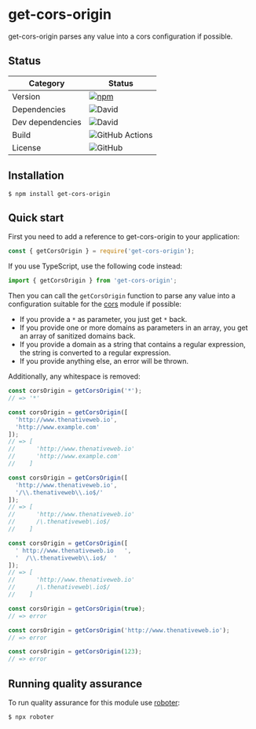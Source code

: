 # get-cors-origin

get-cors-origin parses any value into a cors configuration if possible.

## Status

| Category         | Status                                                                                                       |
| ---------------- | ------------------------------------------------------------------------------------------------------------ |
| Version          | [![npm](https://img.shields.io/npm/v/get-cors-origin)](https://www.npmjs.com/package/get-cors-origin)        |
| Dependencies     | ![David](https://img.shields.io/david/thenativeweb/get-cors-origin)                                          |
| Dev dependencies | ![David](https://img.shields.io/david/dev/thenativeweb/get-cors-origin)                                      |
| Build            | ![GitHub Actions](https://github.com/thenativeweb/get-cors-origin/workflows/Release/badge.svg?branch=main) |
| License          | ![GitHub](https://img.shields.io/github/license/thenativeweb/get-cors-origin)                                |

## Installation

```shell
$ npm install get-cors-origin
```

## Quick start

First you need to add a reference to get-cors-origin to your application:

```javascript
const { getCorsOrigin } = require('get-cors-origin');
```

If you use TypeScript, use the following code instead:

```typescript
import { getCorsOrigin } from 'get-cors-origin';
```

Then you can call the `getCorsOrigin` function to parse any value into a configuration suitable for the [cors](https://www.npmjs.com/package/cors) module if possible:

-   If you provide a `*` as parameter, you just get `*` back.
-   If you provide one or more domains as parameters in an array, you get an array of sanitized domains back.
-   If you provide a domain as a string that contains a regular expression, the string is converted to a regular expression.
-   If you provide anything else, an error will be thrown.

Additionally, any whitespace is removed:

```javascript
const corsOrigin = getCorsOrigin('*');
// => '*'

const corsOrigin = getCorsOrigin([
  'http://www.thenativeweb.io',
  'http://www.example.com'
]);
// => [
//      'http://www.thenativeweb.io'
//      'http://www.example.com'
//    ]

const corsOrigin = getCorsOrigin([
  'http://www.thenativeweb.io',
  '/\\.thenativeweb\\.io$/'
]);
// => [
//      'http://www.thenativeweb.io'
//      /\.thenativeweb\.io$/
//    ]

const corsOrigin = getCorsOrigin([
  ' http://www.thenativeweb.io   ',
  '  /\\.thenativeweb\\.io$/  '
]);
// => [
//      'http://www.thenativeweb.io'
//      /\.thenativeweb\.io$/
//    ]

const corsOrigin = getCorsOrigin(true);
// => error

const corsOrigin = getCorsOrigin('http://www.thenativeweb.io');
// => error

const corsOrigin = getCorsOrigin(123);
// => error
```

## Running quality assurance

To run quality assurance for this module use [roboter](https://www.npmjs.com/package/roboter):

```shell
$ npx roboter
```
